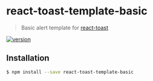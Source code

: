 # react-toast-template-basic

> Basic alert template for [react-toast](https://github.com/jacobsowles/react-toast)

[![version](https://img.shields.io/npm/v/react-alert-template-basic.svg?style=flat-square)](http://npm.im/react-toast-template-basic)

## Installation

```bash
$ npm install --save react-toast-template-basic
```
